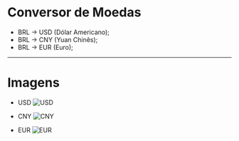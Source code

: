 # Conversor de Moedas

* BRL -> USD (Dólar Americano);
* BRL -> CNY (Yuan Chinês);
* BRL -> EUR (Euro);

-----------------------------------------------

# Imagens

* USD
![USD](https://github.com/user-attachments/assets/9d23d5f4-9f97-45ef-8206-5a763b0be7cc)

* CNY
![CNY](https://github.com/user-attachments/assets/44f09fcb-11dd-4d09-b099-4be42a6ee769)

* EUR
![EUR](https://github.com/user-attachments/assets/7f569a60-ed8a-48bc-bd21-00c3f52ea1a5)
